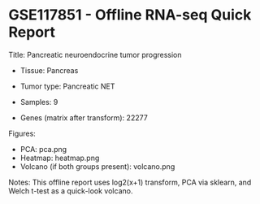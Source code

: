 # GSE117851 - Offline RNA-seq Quick Report

Title: Pancreatic neuroendocrine tumor progression

- Tissue: Pancreas

- Tumor type: Pancreatic NET

- Samples: 9

- Genes (matrix after transform): 22277

Figures:

- PCA: pca.png
- Heatmap: heatmap.png
- Volcano (if both groups present): volcano.png

Notes: This offline report uses log2(x+1) transform, PCA via sklearn, and Welch t-test as a quick-look volcano.
